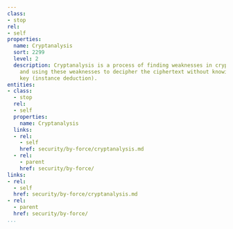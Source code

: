 ```yaml
---
class:
- stop
rel:
- self
properties:
  name: Cryptanalysis
  sort: 2299
  level: 2
  description: Cryptanalysis is a process of finding weaknesses in cryptographic algorithms
    and using these weaknesses to decipher the ciphertext without knowing the secret
    key (instance deduction).
entities:
- class:
  - stop
  rel:
  - self
  properties:
    name: Cryptanalysis
  links:
  - rel:
    - self
    href: security/by-force/cryptanalysis.md
  - rel:
    - parent
    href: security/by-force/
links:
- rel:
  - self
  href: security/by-force/cryptanalysis.md
- rel:
  - parent
  href: security/by-force/
...
```

